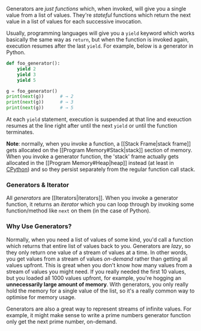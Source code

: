 Generators are *just functions* which, when invoked, will give you a single value from a list of values. They're *stateful* functions which return the next value in a list of values for each successive invocation.

Usually, programming languages will give you a `yield` keyword which works basically the same way as `return`, but when the function is invoked again, execution resumes after the last `yield`. For example, below is a generator in Python.
```python
def foo_generator():
	yield 2
	yield 3
	yield 5

g = foo_generator()
print(next(g))      # → 2
print(next(g))      # → 3
print(next(g))      # → 5
```
At each `yield` statement, execution is suspended at that line and exeuction resumes at the line right after until the next `yield` or until the function terminates.

**Note**: normally, when you invoke a function, a [[Stack Frame|stack frame]] gets allocated on the [[Program Memory#Stack|stack]] section of memory. When you invoke a generator function, the 'stack' frame actually gets allocated in the [[Program Memory#Heap|heap]] instead (at least in [CPython](https://github.com/python/cpython)) and so they persist separately from the regular function call stack.

### Generators & Iterator
All *generators* are [[Iterators|iterators]]. When you invoke a generator function, it returns an *iterator* which you can loop through by invoking some function/method like `next` on them (in the case of Python).

### Why Use Generators?
Normally, when you need a list of values of some kind, you'd call a function which returns that entire list of values back to you. Generators are *lazy*, so they only return one value of a stream of values at a time. In other words, you get values from a stream of values *on-demand* rather than getting all values upfront. This is great when you don't know how many values from a stream of values you might need. If you really needed the first 10 values, but you loaded all 1000 values upfront, for example, you're hogging an **unnecessarily large amount of memory**. With generators, you only really hold the memory for a single value of the list, so it's a really common way to optimise for memory usage.

Generators are also a great way to represent streams of infinite values. For example, it might make sense to write a prime numbers generator function only get the next prime number, on-demand.

